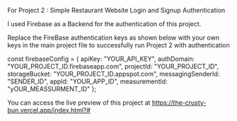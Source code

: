 For Project 2 : Simple Restaurant Website Login and Signup Authentication

I used Firebase as a Backend for the authentication of this project.

Replace the FireBase authentication keys as shown below with your own keys in the main project file to successfully run Project 2 with authentication 

const firebaseConfig = {
  apiKey: "YOUR_API_KEY",
  authDomain: "YOUR_PROJECT_ID.firebaseapp.com",
  projectId: "YOUR_PROJECT_ID",
  storageBucket: "YOUR_PROJECT_ID.appspot.com",
  messagingSenderId: "SENDER_ID",
  appId: "YOUR_APP_ID",
  measurementId: "yOUR_MEASSURMENT_ID"
};

You can access the live preview of this project at https://the-crusty-bun.vercel.app/index.html?#
